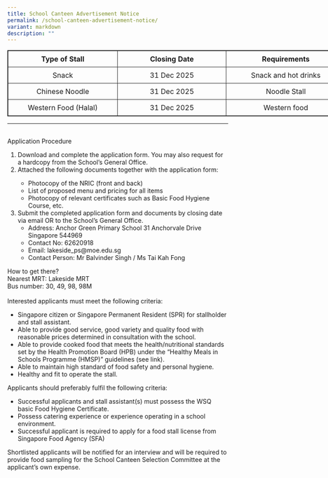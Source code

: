 ```yaml
---
title: School Canteen Advertisement Notice
permalink: /school-canteen-advertisement-notice/
variant: markdown
description: ""
---
```

<table style="border: 1px solid rgb(42, 42, 42); width: 773px;"><tbody>
<tr>
<td width="386" style="padding: 8px; text-align: center; vertical-align: middle; border: 1px solid rgb(42, 42, 42);"><b>Type of Stall</b></td>
<td width="386" style="padding: 8px; text-align: center; vertical-align: middle; border: 1px solid rgb(42, 42, 42);"><b>Closing Date</b></td>
<td width="386" style="padding: 8px; text-align: center; vertical-align: middle; border: 1px solid rgb(42, 42, 42);"><b>Requirements</b></td></tr>
<tr>
<td width="386" style="padding: 8px; text-align: center; vertical-align: middle; border: 1px solid rgb(42, 42, 42);">Snack</td>
<td width="386" style="padding: 8px; text-align: center; vertical-align: middle; border: 1px solid rgb(42, 42, 42);">31 Dec 2025</td>
<td width="386" style="padding: 8px; text-align: center; vertical-align: middle; border: 1px solid rgb(42, 42, 42);">Snack and hot drinks</td></tr>	
<tr>
<td width="386" style="padding: 8px; text-align: center; vertical-align: middle; border: 1px solid rgb(42, 42, 42);">Chinese Noodle</td>
<td width="386" style="padding: 8px; text-align: center; vertical-align: middle; border: 1px solid rgb(42, 42, 42);">31 Dec 2025</td>
<td width="386" style="padding: 8px; text-align: center; vertical-align: middle; border: 1px solid rgb(42, 42, 42);">Noodle Stall</td></tr>	
<tr>
<td width="386" style="padding: 8px; text-align: center; vertical-align: middle; border: 1px solid rgb(42, 42, 42);">Western Food (Halal)</td>
<td width="386" style="padding: 8px; text-align: center; vertical-align: middle; border: 1px solid rgb(42, 42, 42);">31 Dec 2025</td>
<td width="386" style="padding: 8px; text-align: center; vertical-align: middle; border: 1px solid rgb(42, 42, 42);">Western food</td></tr>	
</tbody></table>
<hr><br>
Application Procedure<br>
<ol>
<li>Download and complete the application form. You may also request for a hardcopy from the School’s General Office.</li>
<li>Attached the following documents together with the application form:</li>
<ul><li>Photocopy of the NRIC (front and back)</li>
<li>List of proposed menu and pricing for all items</li>
<li>Photocopy of relevant certificates such as Basic Food Hygiene Course, etc.</li></ul>
<li>Submit the completed application form and documents by closing date via email OR to the School’s General Office.
<ul><li>Address: Anchor Green Primary School 31 Anchorvale Drive Singapore 544969</li>
<li>Contact No: 62620918</li>
<li>Email:  lakeside_ps@moe.edu.sg</li>
<li>Contact Person: Mr Balvinder Singh / Ms Tai Kah Fong</li></ul></li></ol>
How to get there?<br>
Nearest MRT: Lakeside MRT<br>
Bus number: 30, 49, 98, 98M<br><br>
Interested applicants must meet the following criteria:<br>
<ul><li>Singapore citizen or Singapore Permanent Resident (SPR) for stallholder and stall assistant.</li>
<li>Able to provide good service, good variety and quality food with reasonable prices determined in consultation with the school.</li>
<li>Able to provide cooked food that meets the health/nutritional standards set by the Health Promotion Board (HPB) under the “Healthy Meals in Schools Programme (HMSP)” guidelines (see link).</li>
<li>Able to maintain high standard of food safety and personal hygiene.</li>
<li>Healthy and fit to operate the stall.</li></ul>
Applicants should preferably fulfil the following criteria:<br>
<ul><li>Successful applicants and stall assistant(s) must possess the WSQ basic Food Hygiene Certificate.</li>
<li>Possess catering experience or experience operating in a school environment.</li>
<li>Successful applicant is required to apply for a food stall license from Singapore Food Agency (SFA)</li></ul>
Shortlisted applicants will be notified for an interview and will be required to provide food sampling for the School Canteen Selection Committee at the applicant’s own expense.